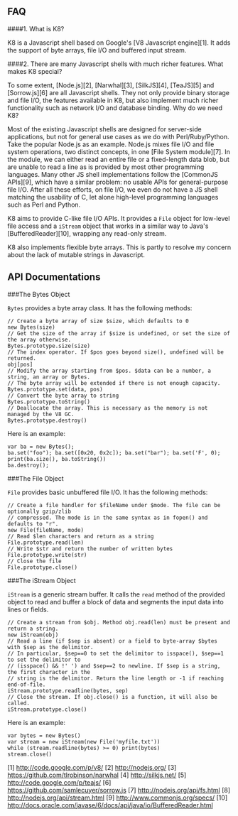FAQ
---

####1. What is K8?

K8 is a Javascript shell based on Google's [V8 Javascript engine][1]. It adds
the support of byte arrays, file I/O and buffered input stream.

####2. There are many Javascript shells with much richer features. What makes K8 special?

To some extent, [Node.js][2], [Narwhal][3], [SilkJS][4], [TeaJS][5] and
[Sorrow.js][6] are all Javascript shells. They not only provide binary storage
and file I/O, the features available in K8, but also implement much richer
functionality such as network I/O and database binding. Why do we need K8?

Most of the existing Javascript shells are designed for server-side
applications, but not for general use cases as we do with Perl/Ruby/Python.
Take the popular Node.js as an example. Node.js mixes file I/O and file system
operations, two distinct concepts, in one [File System module][7].  In the
module, we can either read an entire file or a fixed-length data blob, but are
unable to read a line as is provided by most other programming languages. Many
other JS shell implementations follow the [CommonJS APIs][9], which have a
similar problem: no usable APIs for general-purpose file I/O. After all these
efforts, on file I/O, we even do not have a JS shell matching the usability of
C, let alone high-level programming languages such as Perl and Python.

K8 aims to provide C-like file I/O APIs. It provides a `File` object for
low-level file access and a `iStream` object that works in a similar way to
Java's [BufferedReader][10], wrapping any read-only stream.

K8 also implements flexible byte arrays. This is partly to resolve my concern
about the lack of mutable strings in Javascript.


API Documentations
------------------

###The Bytes Object

`Bytes` provides a byte array class. It has the following methods:

    // Create a byte array of size $size, which defaults to 0
    new Bytes(size)
	// Get the size of the array if $size is undefined, or set the size of the array otherwise.
	Bytes.prototype.size(size)
	// The index operator. If $pos goes beyond size(), undefined will be returned.
	obj[pos]
	// Modify the array starting from $pos. $data can be a number, a string, an array or Bytes.
	// The byte array will be extended if there is not enough capacity.
    Bytes.prototype.set(data, pos)
	// Convert the byte array to string
	Bytes.prototype.toString()
	// Deallocate the array. This is necessary as the memory is not managed by the V8 GC.
	Bytes.prototype.destroy()

Here is an example:

    var ba = new Bytes();
	ba.set("foo"); ba.set([0x20, 0x2c]); ba.set("bar"); ba.set('F', 0);
	print(ba.size(), ba.toString())
	ba.destroy();

###The File Object

`File` provides basic unbuffered file I/O. It has the following methods:

	// Create a file handler for $fileName under $mode. The file can be optionally gzip/zlib
	// compressed. The mode is in the same syntax as in fopen() and defaults to "r".
	new File(fileName, mode)
	// Read $len characters and return as a string
	File.prototype.read(len)
	// Write $str and return the number of written bytes
	File.prototype.write(str)
	// Close the file
	File.prototype.close()

###The iStream Object

`iStream` is a generic stream buffer. It calls the `read` method of the
provided object to read and buffer a block of data and segments the input data
into lines or fields.

	// Create a stream from $obj. Method obj.read(len) must be present and return a string.
	new iStream(obj)
	// Read a line (if $sep is absent) or a field to byte-array $bytes with $sep as the delimitor.
	// In particular, $sep==0 to set the delimitor to isspace(), $sep==1 to set the delimitor to
	// (isspace() && !' ') and $sep==2 to newline. If $sep is a string, the first character in the
	// string is the delimitor. Return the line length or -1 if reaching end-of-file.
	iStream.prototype.readline(bytes, sep)
	// Close the stream. If obj.close() is a function, it will also be called.
	iStream.prototype.close()

Here is an example:

	var bytes = new Bytes()
	var stream = new iStream(new File('myfile.txt'))
	while (stream.readline(bytes) >= 0) print(bytes)
	stream.close()


[1] http://code.google.com/p/v8/
[2] http://nodejs.org/
[3] https://github.com/tlrobinson/narwhal
[4] http://silkjs.net/
[5] http://code.google.com/p/teajs/
[6] https://github.com/samlecuyer/sorrow.js
[7] http://nodejs.org/api/fs.html
[8] http://nodejs.org/api/stream.html
[9] http://www.commonjs.org/specs/
[10] http://docs.oracle.com/javase/6/docs/api/java/io/BufferedReader.html
